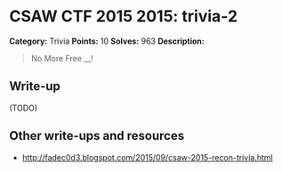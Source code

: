 # CSAW CTF 2015 2015: trivia-2

**Category:** Trivia
**Points:** 10
**Solves:** 963
**Description:**

> No More Free __!


## Write-up

(TODO)

## Other write-ups and resources

* <http://fadec0d3.blogspot.com/2015/09/csaw-2015-recon-trivia.html>
